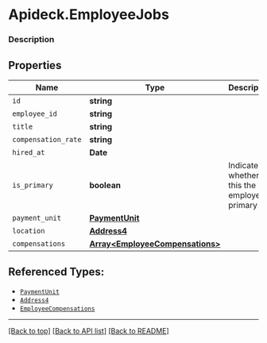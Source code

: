 # Apideck.EmployeeJobs

### Description

## Properties
Name | Type | Description | Notes
------------ | ------------- | ------------- | -------------
`id` | **string** |  | [optional] 
`employee_id` | **string** |  | [optional] 
`title` | **string** |  | [optional] 
`compensation_rate` | **string** |  | [optional] 
`hired_at` | **Date** |  | [optional] 
`is_primary` | **boolean** | Indicates whether this the employee\'s primary job | [optional] 
`payment_unit` | [**PaymentUnit**](PaymentUnit.md) |  | [optional] 
`location` | [**Address4**](Address4.md) |  | [optional] 
`compensations` | [**Array&lt;EmployeeCompensations&gt;**](EmployeeCompensations.md) |  | [optional] 





## Referenced Types:






* [`PaymentUnit`](PaymentUnit.md)
* [`Address4`](Address4.md)
* [`EmployeeCompensations`](EmployeeCompensations.md)

---

[[Back to top]](#) [[Back to API list]](../../../../README.md#documentation-for-api-endpoints) [[Back to README]](../../../../README.md)


